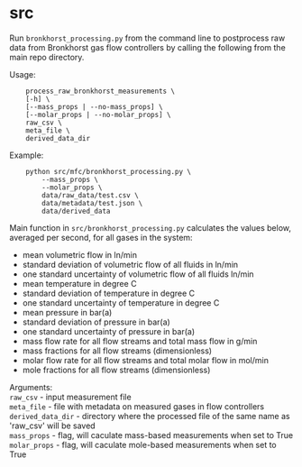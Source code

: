 # src

Run `bronkhorst_processing.py` from the command line to postprocess raw data from Bronkhorst gas flow controllers by calling the following from the main repo directory.

Usage:
```
    process_raw_bronkhorst_measurements \
    [-h] \
    [--mass_props | --no-mass_props] \
    [--molar_props | --no-molar_props] \
    raw_csv \
    meta_file \
    derived_data_dir
```

Example:
```
    python src/mfc/bronkhorst_processing.py \
        --mass_props \
        --molar_props \
        data/raw_data/test.csv \
        data/metadata/test.json \
        data/derived_data
```

Main function in `src/bronkhorst_processing.py` calculates the values below, averaged per second, for all gases in the system:  
- mean volumetric flow in ln/min
- standard deviation of volumetric flow of all fluids in ln/min
- one standard uncertainty of volumetric flow of all fluids ln/min
- mean temperature in degree C
- standard deviation of temperature in degree C
- one standard uncertainty of temperature in degree C
- mean pressure in bar(a)
- standard deviation of pressure in bar(a)
- one standard uncertainty of pressure in bar(a)
- mass flow rate for all flow streams and total mass flow in g/min
- mass fractions for all flow streams (dimensionless)
- molar flow rate for all flow streams and total molar flow in mol/min
- mole fractions for all flow streams (dimensionless)

Arguments:  
    `raw_csv` - input measurement file  
    `meta_file` - file with metadata on measured gases in flow controllers  
    `derived_data_dir` - directory where the processed file of the same name as 'raw_csv' will be saved  
    `mass_props` - flag, will caculate mass-based measurements when set to True  
    `molar_props` - flag, will caculate mole-based measurements when set to True

